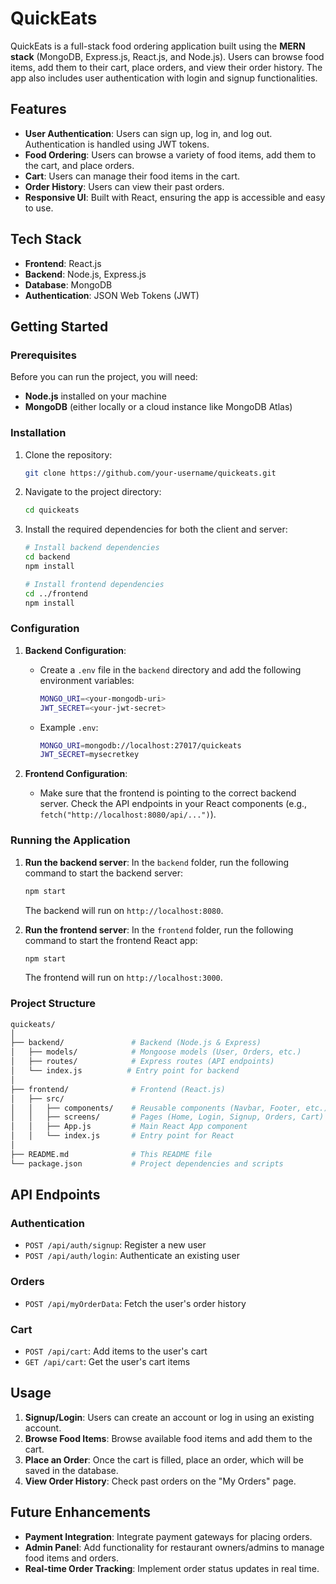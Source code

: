# QuickEats
QuickEats is a full-stack food ordering application built using the **MERN stack** (MongoDB, Express.js, React.js, and Node.js). Users can browse food items, add them to their cart, place orders, and view their order history. The app also includes user authentication with login and signup functionalities.

## Features

- **User Authentication**: Users can sign up, log in, and log out. Authentication is handled using JWT tokens.
- **Food Ordering**: Users can browse a variety of food items, add them to the cart, and place orders.
- **Cart**: Users can manage their food items in the cart.
- **Order History**: Users can view their past orders.
- **Responsive UI**: Built with React, ensuring the app is accessible and easy to use.

## Tech Stack

- **Frontend**: React.js
- **Backend**: Node.js, Express.js
- **Database**: MongoDB
- **Authentication**: JSON Web Tokens (JWT)
  
## Getting Started

### Prerequisites

Before you can run the project, you will need:

- **Node.js** installed on your machine
- **MongoDB** (either locally or a cloud instance like MongoDB Atlas)
  
### Installation

1. Clone the repository:

   ```bash
   git clone https://github.com/your-username/quickeats.git
   ```

2. Navigate to the project directory:

   ```bash
   cd quickeats
   ```

3. Install the required dependencies for both the client and server:

   ```bash
   # Install backend dependencies
   cd backend
   npm install

   # Install frontend dependencies
   cd ../frontend
   npm install
   ```

### Configuration

1. **Backend Configuration**:
   - Create a `.env` file in the `backend` directory and add the following environment variables:

     ```bash
     MONGO_URI=<your-mongodb-uri>
     JWT_SECRET=<your-jwt-secret>
     ```

   - Example `.env`:

     ```bash
     MONGO_URI=mongodb://localhost:27017/quickeats
     JWT_SECRET=mysecretkey
     ```

2. **Frontend Configuration**:
   - Make sure that the frontend is pointing to the correct backend server. Check the API endpoints in your React components (e.g., `fetch("http://localhost:8080/api/...")`).

### Running the Application

1. **Run the backend server**:
   In the `backend` folder, run the following command to start the backend server:

   ```bash
   npm start
   ```

   The backend will run on `http://localhost:8080`.

2. **Run the frontend server**:
   In the `frontend` folder, run the following command to start the frontend React app:

   ```bash
   npm start
   ```

   The frontend will run on `http://localhost:3000`.

### Project Structure

```bash
quickeats/
│
├── backend/               # Backend (Node.js & Express)
│   ├── models/            # Mongoose models (User, Orders, etc.)
│   ├── routes/            # Express routes (API endpoints)
│   └── index.js          # Entry point for backend
│
├── frontend/              # Frontend (React.js)
│   ├── src/
│   │   ├── components/    # Reusable components (Navbar, Footer, etc.)
│   │   ├── screens/       # Pages (Home, Login, Signup, Orders, Cart)
│   │   ├── App.js         # Main React App component
│   │   └── index.js       # Entry point for React
│
├── README.md              # This README file
└── package.json           # Project dependencies and scripts
```

## API Endpoints

### Authentication

- `POST /api/auth/signup`: Register a new user
- `POST /api/auth/login`: Authenticate an existing user

### Orders

- `POST /api/myOrderData`: Fetch the user's order history

### Cart

- `POST /api/cart`: Add items to the user's cart
- `GET /api/cart`: Get the user's cart items

## Usage

1. **Signup/Login**: Users can create an account or log in using an existing account.
2. **Browse Food Items**: Browse available food items and add them to the cart.
3. **Place an Order**: Once the cart is filled, place an order, which will be saved in the database.
4. **View Order History**: Check past orders on the "My Orders" page.

## Future Enhancements

- **Payment Integration**: Integrate payment gateways for placing orders.
- **Admin Panel**: Add functionality for restaurant owners/admins to manage food items and orders.
- **Real-time Order Tracking**: Implement order status updates in real time.
